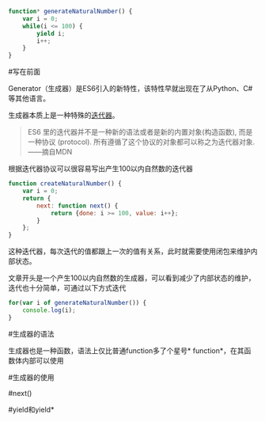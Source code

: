 ```javascript
function* generateNaturalNumber() {
    var i = 0;
    while(i <= 100) {
        yield i;
        i++;
    }
}
```

#写在前面

Generator（生成器）是ES6引入的新特性，该特性早就出现在了从Python、C#等其他语言。

生成器本质上是一种特殊的[迭代器](https://developer.mozilla.org/zh-CN/docs/Web/JavaScript/Guide/The_Iterator_protocol)。
>ES6 里的迭代器并不是一种新的语法或者是新的内置对象(构造函数), 而是一种协议 (protocol). 所有遵循了这个协议的对象都可以称之为迭代器对象. ——摘自MDN

根据迭代器协议可以很容易写出产生100以内自然数的迭代器
```javascript
function createNaturalNumber() {
    var i = 0;
    return {
        next: function next() {
            return {done: i >= 100, value: i++};
        }
    };
}
```
这种迭代器，每次迭代的值都跟上一次的值有关系，此时就需要使用闭包来维护内部状态。

文章开头是一个产生100以内自然数的生成器，可以看到减少了内部状态的维护，迭代也十分简单，可通过以下方式迭代
```javascript
for(var i of generateNaturalNumber()) {
    console.log(i);
}
```

#生成器的语法

生成器也是一种函数，语法上仅比普通function多了个星号* function*，在其函数体内部可以使用

#生成器的使用

#next()

#yield和yield*

